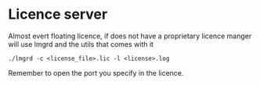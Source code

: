 # Licence server

Almost evert floating licence, if does not have a proprietary licence
manger will use lmgrd and the utils that comes with it

```console
./lmgrd -c <license_file>.lic -l <license>.log
```

Remember to open the port you specify in the licence.